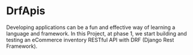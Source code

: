 # DrfApis
Developing applications can be a fun and effective way of learning a language and framework. In this Project, at phase 1, we start building and testing an eCommerce inventory RESTful API with DRF (Django Rest Framework).
